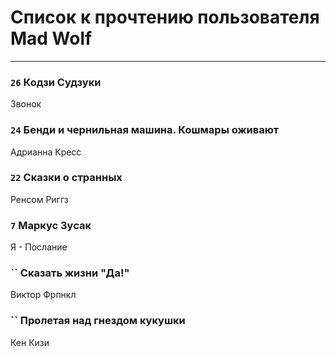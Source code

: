 # Список к прочтению пользователя Mad Wolf
---

### `26` Кодзи Судзуки
Звонок

### `24` Бенди и чернильная машина. Кошмары оживают
Адрианна Кресс

### `22` Сказки о странных
Ренсом Риггз

### `7` Маркус Зусак
Я - Послание

### `` Сказать жизни "Да!"
Виктор Фрпнкл

### `` Пролетая над гнездом кукушки
Кен Кизи

